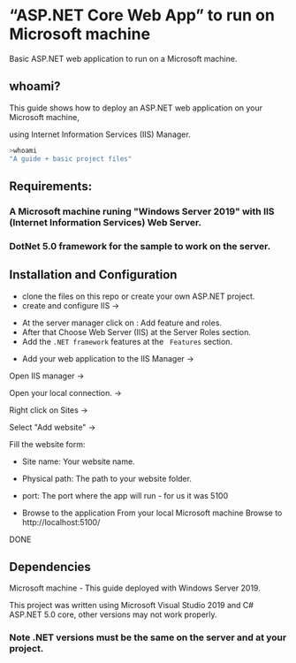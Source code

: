 # “ASP.NET Core Web App” to run on Microsoft machine

Basic ASP.NET web application to run on a Microsoft machine.

## whoami?

This guide shows how to deploy an ASP.NET web application on your Microsoft machine,

using Internet Information Services (IIS) Manager.

```bash
>whoami
"A guide + basic project files"
```
## Requirements:

### A Microsoft machine runing "Windows Server 2019" with IIS (Internet Information Services) Web Server.
### DotNet 5.0 framework for the sample to work on the server.

## Installation and Configuration


- clone the files on this repo or create your own ASP.NET project.
- create and configure IIS -> 
* At the server manager click on : Add feature and roles.
* After that Choose Web Server (IIS) at the Server Roles section.
* Add the ```.NET framework``` features at the ``` Features``` section.

- Add your web application to the IIS Manager ->

Open IIS manager ->

Open your local connection. ->

Right click on Sites ->

Select "Add website" ->

Fill the website form:

- Site name: Your website name.
- Physical path: The path to your website folder.
- port: The port where the app will run - for us it was 5100

- Browse to the application From your local Microsoft machine Browse to http://localhost:5100/

DONE

## Dependencies

Microsoft machine - This guide deployed with Windows Server 2019.

This project was written using Microsoft Visual Studio 2019 and C# ASP.NET 5.0 core, other versions may not work properly.

### Note .NET versions must be the same on the server and at your project.
